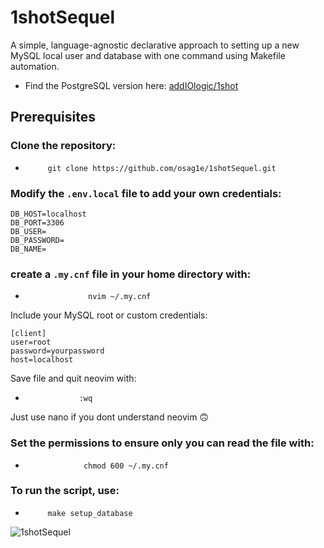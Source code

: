 # 1shotSequel
A simple, language-agnostic declarative approach to setting up a new MySQL local user and database with one command using Makefile automation.

- Find the PostgreSQL version here: [addIOlogic/1shot](https://github.com/addIOlogic/1shot) 

## Prerequisites

### Clone the repository:
-          git clone https://github.com/osag1e/1shotSequel.git


### Modify the `.env.local` file to add your own credentials:
```
DB_HOST=localhost
DB_PORT=3306
DB_USER=
DB_PASSWORD=
DB_NAME=
```
### create a `.my.cnf` file in your home directory with:
-                   nvim ~/.my.cnf

Include your MySQL root or custom credentials:
```
[client]
user=root
password=yourpassword
host=localhost
```
Save file and quit neovim with:
-                 :wq 

Just use nano if you dont understand neovim 🙃

### Set the permissions to ensure only you can read the file with:
-                  chmod 600 ~/.my.cnf


### To run the script, use:
-          make setup_database

![1shotSequel](https://github.com/osag1e/1shotSequel/blob/main/1shotSequel.png)
